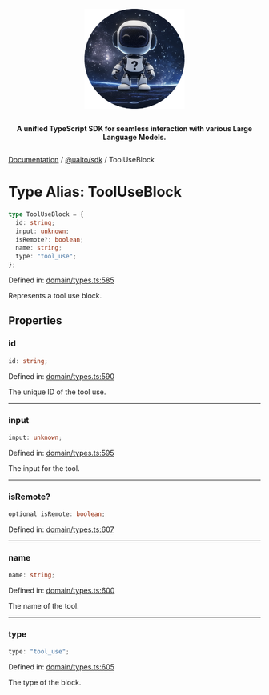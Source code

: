 <div style="display:flex; flex-direction:column; align-items:center;">
<p align="center">
  <img src="../UAITO.png" alt="UAITO Logo" width="200"/>
</p>

<p align="center">
  <strong>A unified TypeScript SDK for seamless interaction with various Large Language Models.</strong>
</p>
</div>

[Documentation](README.md) / [@uaito/sdk](@uaito.sdk.md) / ToolUseBlock

# Type Alias: ToolUseBlock

```ts
type ToolUseBlock = {
  id: string;
  input: unknown;
  isRemote?: boolean;
  name: string;
  type: "tool_use";
};
```

Defined in: [domain/types.ts:585](https://github.com/elribonazo/uaito/blob/54db862b0b0eb33a01a619f119661a409f4e4263/packages/sdk/src/domain/types.ts#L585)

Represents a tool use block.

## Properties

### id

```ts
id: string;
```

Defined in: [domain/types.ts:590](https://github.com/elribonazo/uaito/blob/54db862b0b0eb33a01a619f119661a409f4e4263/packages/sdk/src/domain/types.ts#L590)

The unique ID of the tool use.

***

### input

```ts
input: unknown;
```

Defined in: [domain/types.ts:595](https://github.com/elribonazo/uaito/blob/54db862b0b0eb33a01a619f119661a409f4e4263/packages/sdk/src/domain/types.ts#L595)

The input for the tool.

***

### isRemote?

```ts
optional isRemote: boolean;
```

Defined in: [domain/types.ts:607](https://github.com/elribonazo/uaito/blob/54db862b0b0eb33a01a619f119661a409f4e4263/packages/sdk/src/domain/types.ts#L607)

***

### name

```ts
name: string;
```

Defined in: [domain/types.ts:600](https://github.com/elribonazo/uaito/blob/54db862b0b0eb33a01a619f119661a409f4e4263/packages/sdk/src/domain/types.ts#L600)

The name of the tool.

***

### type

```ts
type: "tool_use";
```

Defined in: [domain/types.ts:605](https://github.com/elribonazo/uaito/blob/54db862b0b0eb33a01a619f119661a409f4e4263/packages/sdk/src/domain/types.ts#L605)

The type of the block.
